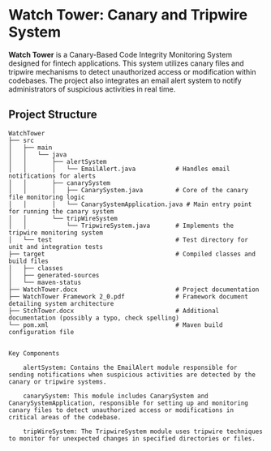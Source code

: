 # Watch Tower: Canary and Tripwire System

**Watch Tower** is a Canary-Based Code Integrity Monitoring System designed for fintech applications. This system utilizes canary files and tripwire mechanisms to detect unauthorized access or modification within codebases. The project also integrates an email alert system to notify administrators of suspicious activities in real time.

## Project Structure

```plaintext
WatchTower
├── src
│   ├── main
│   │   └── java
│   │       ├── alertSystem
│   │       │   └── EmailAlert.java           # Handles email notifications for alerts
│   │       ├── canarySystem
│   │       │   ├── CanarySystem.java         # Core of the canary file monitoring logic
│   │       │   └── CanarySystemApplication.java # Main entry point for running the canary system
│   │       └── tripWireSystem
│   │           └── TripwireSystem.java       # Implements the tripwire monitoring system
│   └── test                                  # Test directory for unit and integration tests
├── target                                    # Compiled classes and build files
│   ├── classes
│   ├── generated-sources
│   └── maven-status
├── WatchTower.docx                           # Project documentation
├── WatchTower Framework 2_0.pdf              # Framework document detailing system architecture
├── StchTower.docx                            # Additional documentation (possibly a typo, check spelling)
└── pom.xml                                   # Maven build configuration file


Key Components

    alertSystem: Contains the EmailAlert module responsible for sending notifications when suspicious activities are detected by the canary or tripwire systems.

    canarySystem: This module includes CanarySystem and CanarySystemApplication, responsible for setting up and monitoring canary files to detect unauthorized access or modifications in critical areas of the codebase.

    tripWireSystem: The TripwireSystem module uses tripwire techniques to monitor for unexpected changes in specified directories or files.
